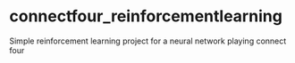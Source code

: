 # connectfour_reinforcementlearning
Simple reinforcement learning project for a neural network playing connect four
